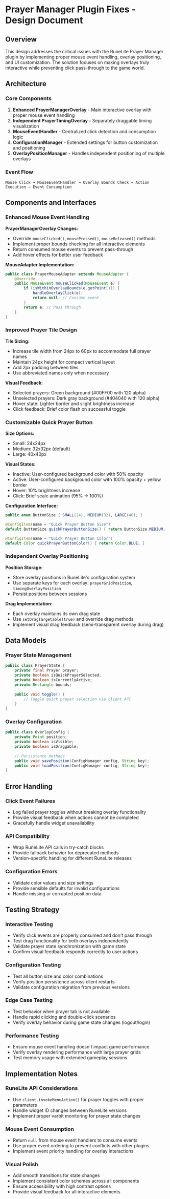 # Prayer Manager Plugin Fixes - Design Document

## Overview

This design addresses the critical issues with the RuneLite Prayer Manager plugin by implementing proper mouse event handling, overlay positioning, and UI customization. The solution focuses on making overlays truly interactive while preventing click pass-through to the game world.

## Architecture

### Core Components

1. **Enhanced PrayerManagerOverlay** - Main interactive overlay with proper mouse event handling
2. **Independent PrayerTimingOverlay** - Separately draggable timing visualization
3. **MouseEventHandler** - Centralized click detection and consumption logic
4. **ConfigurationManager** - Extended settings for button customization and positioning
5. **OverlayPositionManager** - Handles independent positioning of multiple overlays

### Event Flow

```
Mouse Click → MouseEventHandler → Overlay Bounds Check → Action Execution → Event Consumption
```

## Components and Interfaces

### Enhanced Mouse Event Handling

**PrayerManagerOverlay Changes:**
- Override `mouseClicked()`, `mousePressed()`, `mouseReleased()` methods
- Implement proper bounds checking for all interactive elements
- Return consumed mouse events to prevent pass-through
- Add hover effects for better user feedback

**MouseAdapter Implementation:**
```java
public class PrayerMouseAdapter extends MouseAdapter {
    @Override
    public MouseEvent mouseClicked(MouseEvent e) {
        if (isWithinOverlayBounds(e.getPoint())) {
            handleOverlayClick(e);
            return null; // Consume event
        }
        return e; // Pass through
    }
}
```

### Improved Prayer Tile Design

**Tile Sizing:**
- Increase tile width from 24px to 60px to accommodate full prayer names
- Maintain 24px height for compact vertical layout
- Add 2px padding between tiles
- Use abbreviated names only when necessary

**Visual Feedback:**
- Selected prayers: Green background (#00FF00 with 120 alpha)
- Unselected prayers: Dark gray background (#404040 with 120 alpha)
- Hover state: Lighter border and slight brightness increase
- Click feedback: Brief color flash on successful toggle

### Customizable Quick Prayer Button

**Size Options:**
- Small: 24x24px
- Medium: 32x32px (default)
- Large: 40x40px

**Visual States:**
- Inactive: User-configured background color with 50% opacity
- Active: User-configured background color with 100% opacity + yellow border
- Hover: 10% brightness increase
- Click: Brief scale animation (95% → 100%)

**Configuration Interface:**
```java
public enum ButtonSize { SMALL(24), MEDIUM(32), LARGE(40); }

@ConfigItem(name = "Quick Prayer Button Size")
default ButtonSize quickPrayerButtonSize() { return ButtonSize.MEDIUM; }

@ConfigItem(name = "Quick Prayer Button Color")
default Color quickPrayerButtonColor() { return Color.BLUE; }
```

### Independent Overlay Positioning

**Position Storage:**
- Store overlay positions in RuneLite's configuration system
- Use separate keys for each overlay: `prayerGridPosition`, `timingOverlayPosition`
- Persist positions between sessions

**Drag Implementation:**
- Each overlay maintains its own drag state
- Use `setDragTargetable(true)` and override drag methods
- Implement visual drag feedback (semi-transparent overlay during drag)

## Data Models

### Prayer State Management

```java
public class PrayerState {
    private final Prayer prayer;
    private boolean isQuickPrayerSelected;
    private boolean isCurrentlyActive;
    private Rectangle bounds;
    
    public void toggle() {
        // Toggle quick prayer selection via client API
    }
}
```

### Overlay Configuration

```java
public class OverlayConfig {
    private Point position;
    private boolean isVisible;
    private boolean isDraggable;
    
    // Persistence methods
    public void savePosition(ConfigManager config, String key);
    public void loadPosition(ConfigManager config, String key);
}
```

## Error Handling

### Click Event Failures
- Log failed prayer toggles without breaking overlay functionality
- Provide visual feedback when actions cannot be completed
- Gracefully handle widget unavailability

### API Compatibility
- Wrap RuneLite API calls in try-catch blocks
- Provide fallback behavior for deprecated methods
- Version-specific handling for different RuneLite releases

### Configuration Errors
- Validate color values and size settings
- Provide sensible defaults for invalid configurations
- Handle missing or corrupted position data

## Testing Strategy

### Interactive Testing
- Verify click events are properly consumed and don't pass through
- Test drag functionality for both overlays independently
- Validate prayer state synchronization with game state
- Confirm visual feedback responds correctly to user actions

### Configuration Testing
- Test all button size and color combinations
- Verify position persistence across client restarts
- Validate configuration migration from previous versions

### Edge Case Testing
- Test behavior when prayer tab is not available
- Handle rapid clicking and double-click scenarios
- Verify overlay behavior during game state changes (logout/login)

### Performance Testing
- Ensure mouse event handling doesn't impact game performance
- Verify overlay rendering performance with large prayer grids
- Test memory usage with extended gameplay sessions

## Implementation Notes

### RuneLite API Considerations
- Use `client.invokeMenuAction()` for prayer toggles with proper parameters
- Handle widget ID changes between RuneLite versions
- Implement proper varbit monitoring for prayer state changes

### Mouse Event Consumption
- Return `null` from mouse event handlers to consume events
- Use proper event ordering to prevent conflicts with other plugins
- Implement event priority handling for overlay interactions

### Visual Polish
- Add smooth transitions for state changes
- Implement consistent color schemes across all components
- Ensure accessibility with high contrast options
- Provide visual feedback for all interactive elements
